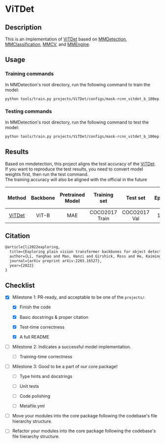 # ViTDet

## Description

This is an implementation of [ViTDet](https://github.com/facebookresearch/detectron2/tree/main/projects/ViTDet) based on [MMDetection](https://github.com/open-mmlab/mmdetection/tree/3.x), [MMClassification](https://github.com/open-mmlab/mmclassification/tree/1.x), [MMCV](https://github.com/open-mmlab/mmcv), and [MMEngine](https://github.com/open-mmlab/mmengine).

## Usage

### Training commands

In MMDetection's root directory, run the following command to train the model:

```bash
python tools/train.py projects/ViTDet/configs/mask-rcnn_vitdet_b_100ep.py
```

### Testing commands

In MMDetection's root directory, run the following command to test the model:

```bash
python tools/train.py projects/ViTDet/configs/mask-rcnn_vitdet_b_100ep.py ${CHECKPOINT_PATH}
```

## Results

Based on mmdetection, this project aligns the test accuracy of the [ViTDet](https://github.com/facebookresearch/detectron2/tree/main/projects/ViTDet).
<br>
If you want to reproduce the test results, you need to convert model weights first, then run the test command.
<br>
The training accuracy will also be aligned with the official in the future

|                     Method                      | Backbone | Pretrained Model |  Training set  |   Test set   | Epoch | Val Box AP | Val Mask  AP | Official Box AP | Official Mask AP |
| :---------------------------------------------: | :------: | :--------------: | :------------: | :----------: | :---: | :--------: | :----------: | :-------------: | :--------------: |
| [ViTDet](./configs/mask-rcnn_vitdet_b_100ep.py) |  ViT-B   |       MAE        | COCO2017 Train | COCO2017 Val |  100  |    51.7    |     46.0     |      51.6       |       45.9       |

## Citation

```latex
@article{li2022exploring,
  title={Exploring plain vision transformer backbones for object detection},
  author={Li, Yanghao and Mao, Hanzi and Girshick, Ross and He, Kaiming},
  journal={arXiv preprint arXiv:2203.16527},
  year={2022}
}
```

## Checklist

<!-- Here is a checklist illustrating a usual development workflow of a successful project, and also serves as an overview of this project's progress. The PIC (person in charge) or contributors of this project should check all the items that they believe have been finished, which will further be verified by codebase maintainers via a PR.
OpenMMLab's maintainer will review the code to ensure the project's quality. Reaching the first milestone means that this project suffices the minimum requirement of being merged into 'projects/'. But this project is only eligible to become a part of the core package upon attaining the last milestone.
Note that keeping this section up-to-date is crucial not only for this project's developers but the entire community, since there might be some other contributors joining this project and deciding their starting point from this list. It also helps maintainers accurately estimate time and effort on further code polishing, if needed.
A project does not necessarily have to be finished in a single PR, but it's essential for the project to at least reach the first milestone in its very first PR. -->

- [x] Milestone 1: PR-ready, and acceptable to be one of the `projects/`.

  - [x] Finish the code

    <!-- The code's design shall follow existing interfaces and convention. For example, each model component should be registered into `mmdet.registry.MODELS` and configurable via a config file. -->

  - [x] Basic docstrings & proper citation

    <!-- Each major object should contain a docstring, describing its functionality and arguments. If you have adapted the code from other open-source projects, don't forget to cite the source project in docstring and make sure your behavior is not against its license. Typically, we do not accept any code snippet under GPL license. [A Short Guide to Open Source Licenses](https://medium.com/nationwide-technology/a-short-guide-to-open-source-licenses-cf5b1c329edd) -->

  - [x] Test-time correctness

    <!-- If you are reproducing the result from a paper, make sure your model's inference-time performance matches that in the original paper. The weights usually could be obtained by simply renaming the keys in the official pre-trained weights. This test could be skipped though, if you are able to prove the training-time correctness and check the second milestone. -->

  - [x] A full README

    <!-- As this template does. -->

- [ ] Milestone 2: Indicates a successful model implementation.

  - [ ] Training-time correctness

    <!-- If you are reproducing the result from a paper, checking this item means that you should have trained your model from scratch based on the original paper's specification and verified that the final result matches the report within a minor error range. -->

- [ ] Milestone 3: Good to be a part of our core package!

  - [ ] Type hints and docstrings

    <!-- Ideally *all* the methods should have [type hints](https://www.pythontutorial.net/python-basics/python-type-hints/) and [docstrings](https://google.github.io/styleguide/pyguide.html#381-docstrings). [Example](https://github.com/open-mmlab/mmdetection/blob/5b0d5b40d5c6cfda906db7464ca22cbd4396728a/mmdet/datasets/transforms/transforms.py#L41-L169) -->

  - [ ] Unit tests

    <!-- Unit tests for each module are required. [Example](https://github.com/open-mmlab/mmdetection/blob/5b0d5b40d5c6cfda906db7464ca22cbd4396728a/tests/test_datasets/test_transforms/test_transforms.py#L35-L88) -->

  - [ ] Code polishing

    <!-- Refactor your code according to reviewer's comment. -->

  - [ ] Metafile.yml

    <!-- It will be parsed by MIM and Inferencer. [Example](https://github.com/open-mmlab/mmdetection/blob/3.x/configs/faster_rcnn/metafile.yml) -->

- [ ] Move your modules into the core package following the codebase's file hierarchy structure.

  <!-- In particular, you may have to refactor this README into a standard one. [Example](https://github.com/open-mmlab/mmdetection/blob/3.x/configs/faster_rcnn/README.md) -->

- [ ] Refactor your modules into the core package following the codebase's file hierarchy structure.
